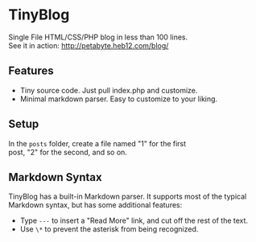 # TinyBlog
Single File HTML/CSS/PHP blog in less than 100 lines.  
See it in action: http://petabyte.heb12.com/blog/  

## Features
- Tiny source code. Just pull index.php and customize.  
- Minimal markdown parser. Easy to customize to your liking.  

## Setup
In the `posts` folder, create a file named "1" for the first  
post, "2" for the second, and so on.  

## Markdown Syntax
TinyBlog has a built-in Markdown parser. It supports most of the typical  
Markdown syntax, but has some additional features:  

- Type `---` to insert a "Read More" link, and cut off the rest of the text.  
- Use `\*` to prevent the asterisk from being recognized.  
